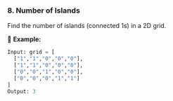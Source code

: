### **8. Number of Islands**  
Find the number of islands (connected 1s) in a 2D grid.  

📌 **Example:**  
```python
Input: grid = [
  ["1","1","0","0","0"],
  ["1","1","0","0","0"],
  ["0","0","1","0","0"],
  ["0","0","0","1","1"]
]  
Output: 3  
```
